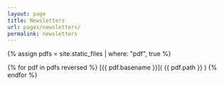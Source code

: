 ```yaml
---
layout: page
title: Newsletters
url: pages/newsletters/
permalink: newsletters
---
```



{% assign pdfs = site.static_files | where: "pdf", true %}

{% for pdf in pdfs reversed %}
[{{ pdf.basename }}]( {{ pdf.path }} )
{% endfor %}

